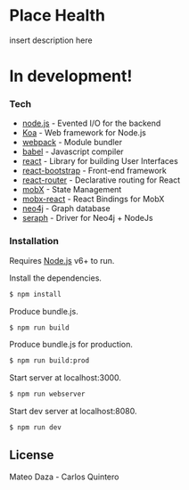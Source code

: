 # Place Health

insert description here

# In development!

### Tech

* [node.js] - Evented I/O for the backend
* [Koa] - Web framework for Node.js
* [webpack] - Module bundler
* [babel] - Javascript compiler
* [react] - Library for building User Interfaces
* [react-bootstrap] - Front-end framework
* [react-router] - Declarative routing for React
* [mobX] - State Management
* [mobx-react] - React Bindings for MobX
* [neo4j] - Graph database
* [seraph] - Driver for Neo4j + NodeJs

### Installation

Requires [Node.js](https://nodejs.org/) v6+ to run.

Install the dependencies.

```sh
$ npm install
```
Produce bundle.js.
```sh
$ npm run build
```
Produce bundle.js for production.
```sh
$ npm run build:prod
```
 Start server at localhost:3000.
```sh
$ npm run webserver
```
Start dev server at localhost:8080.
```sh
$ npm run dev
```

License 
----

Mateo Daza - Carlos Quintero


[//]: # (These are reference links used in the body of this note and get stripped out when the markdown processor does its job. There is no need to format nicely because it shouldn't be seen. Thanks SO - http://stackoverflow.com/questions/4823468/store-comments-in-markdown-syntax)


  
   [node.js]: <http://nodejs.org>
   [Koa]: <http://koajs.com>
   [webpack]: <https://webpack.github.io>
   [babel]: <http://babeljs.io>
   [react]: <https://facebook.github.io/react/>
   [react-bootstrap]: <https://react-bootstrap.github.io>
   [react-router]: <https://reacttraining.com/react-router/>
   [neo4j]: <https://neo4j.com>
   [seraph]: <https://github.com/brikteknologier/seraph>
   [mobX]: <https://github.com/mobxjs/mobx>
   [mobx-react]: <https://github.com/mobxjs/mobx-react>
 

